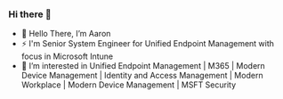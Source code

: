 ### Hi there 👋

- 👋 Hello There, I’m Aaron
- ⚡ I'm Senior System Engineer for Unified Endpoint Management with focus in Microsoft Intune
- 👀 I’m interested in Unified Endpoint Management | M365 | Modern Device Management | Identity and Access Management | Modern Workplace | Modern Device Management | MSFT Security

<!--
**ajmenzel7788/ajmenzel7788** is a ✨ _special_ ✨ repository because its `README.md` (this file) appears on your GitHub profile.

Here are some ideas to get you started:

- 🔭 I’m currently working on ...
- 🌱 I’m currently learning ...
- 👯 I’m looking to collaborate on ...
- 🤔 I’m looking for help with ...
- 💬 Ask me about ...
- 📫 How to reach me: ...
- 😄 Pronouns: ...
- ⚡ Fun fact: ...
-->
